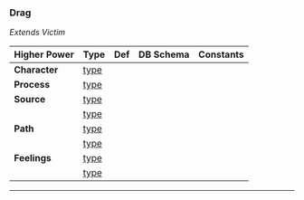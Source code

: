 ### Drag
*Extends Victim*

|Higher Power     |Type     | Def     |DB Schema     |Constants     |
|---|---|---|---|---|
|**Character**|[type](../../api/schema/characters/)||||
|**Process**|[type](../../api/schema/processes/)||||
|**Source**|[type](../../api/schema/sources/)||||
||[type](../../api/schema/sources/)||||
|**Path**|[type](../../api/schema/paths/)||||
||[type](../../api/schema/paths/)||||
|**Feelings**|[type](../../api/schema/feelings/)||||
||[type](../../api/schema/feelings/)||||

***